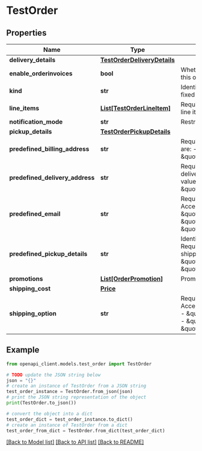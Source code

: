 # TestOrder


## Properties

Name | Type | Description | Notes
------------ | ------------- | ------------- | -------------
**delivery_details** | [**TestOrderDeliveryDetails**](TestOrderDeliveryDetails.md) |  | [optional] 
**enable_orderinvoices** | **bool** | Whether the orderinvoices service should support this order. | [optional] 
**kind** | **str** | Identifies what kind of resource this is. Value: the fixed string \&quot;&#x60;content#testOrder&#x60;\&quot; | [optional] 
**line_items** | [**List[TestOrderLineItem]**](TestOrderLineItem.md) | Required. Line items that are ordered. At least one line item must be provided. | [optional] 
**notification_mode** | **str** | Restricted. Do not use. | [optional] 
**pickup_details** | [**TestOrderPickupDetails**](TestOrderPickupDetails.md) |  | [optional] 
**predefined_billing_address** | **str** | Required. The billing address. Acceptable values are: - \&quot;&#x60;dwight&#x60;\&quot; - \&quot;&#x60;jim&#x60;\&quot; - \&quot;&#x60;pam&#x60;\&quot;  | [optional] 
**predefined_delivery_address** | **str** | Required. Identifier of one of the predefined delivery addresses for the delivery. Acceptable values are: - \&quot;&#x60;dwight&#x60;\&quot; - \&quot;&#x60;jim&#x60;\&quot; - \&quot;&#x60;pam&#x60;\&quot;  | [optional] 
**predefined_email** | **str** | Required. Email address of the customer. Acceptable values are: - \&quot;&#x60;pog.dwight.schrute@gmail.com&#x60;\&quot; - \&quot;&#x60;pog.jim.halpert@gmail.com&#x60;\&quot; - \&quot;&#x60;penpog.pam.beesly@gmail.comding&#x60;\&quot;  | [optional] 
**predefined_pickup_details** | **str** | Identifier of one of the predefined pickup details. Required for orders containing line items with shipping type &#x60;pickup&#x60;. Acceptable values are: - \&quot;&#x60;dwight&#x60;\&quot; - \&quot;&#x60;jim&#x60;\&quot; - \&quot;&#x60;pam&#x60;\&quot;  | [optional] 
**promotions** | [**List[OrderPromotion]**](OrderPromotion.md) | Promotions associated with the order. | [optional] 
**shipping_cost** | [**Price**](Price.md) |  | [optional] 
**shipping_option** | **str** | Required. The requested shipping option. Acceptable values are: - \&quot;&#x60;economy&#x60;\&quot; - \&quot;&#x60;expedited&#x60;\&quot; - \&quot;&#x60;oneDay&#x60;\&quot; - \&quot;&#x60;sameDay&#x60;\&quot; - \&quot;&#x60;standard&#x60;\&quot; - \&quot;&#x60;twoDay&#x60;\&quot;  | [optional] 

## Example

```python
from openapi_client.models.test_order import TestOrder

# TODO update the JSON string below
json = "{}"
# create an instance of TestOrder from a JSON string
test_order_instance = TestOrder.from_json(json)
# print the JSON string representation of the object
print(TestOrder.to_json())

# convert the object into a dict
test_order_dict = test_order_instance.to_dict()
# create an instance of TestOrder from a dict
test_order_from_dict = TestOrder.from_dict(test_order_dict)
```
[[Back to Model list]](../README.md#documentation-for-models) [[Back to API list]](../README.md#documentation-for-api-endpoints) [[Back to README]](../README.md)


